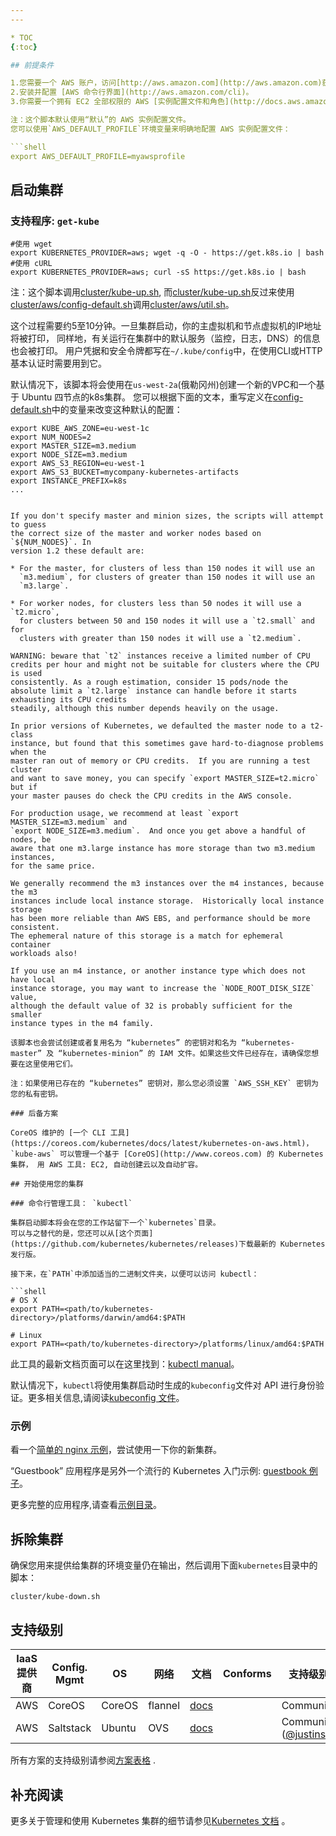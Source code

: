 ```yaml
---
---

* TOC
{:toc}

## 前提条件

1.您需要一个 AWS 账户，访问[http://aws.amazon.com](http://aws.amazon.com)获得。
2.安装并配置 [AWS 命令行界面](http://aws.amazon.com/cli)。
3.你需要一个拥有 EC2 全部权限的 AWS [实例配置文件和角色](http://docs.aws.amazon.com/IAM/latest/UserGuide/instance-profiles.html)。

注：这个脚本默认使用“默认”的 AWS 实例配置文件。
您可以使用`AWS_DEFAULT_PROFILE`环境变量来明确地配置 AWS 实例配置文件：

```shell
export AWS_DEFAULT_PROFILE=myawsprofile
```

## 启动集群

### 支持程序: `get-kube`

```shell
#使用 wget
export KUBERNETES_PROVIDER=aws; wget -q -O - https://get.k8s.io | bash
#使用 cURL
export KUBERNETES_PROVIDER=aws; curl -sS https://get.k8s.io | bash
```

注：这个脚本调用[cluster/kube-up.sh](http://releases.k8s.io/{{page.githubbranch}}/cluster/kube-up.sh), 而[cluster/kube-up.sh](http://releases.k8s.io/{{page.githubbranch}}/cluster/kube-up.sh)反过来使用[cluster/aws/config-default.sh](http://releases.k8s.io/{{page.githubbranch}}/cluster/aws/config-default.sh)调用[cluster/aws/util.sh](http://releases.k8s.io/{{page.githubbranch}}/cluster/aws/util.sh)。

这个过程需要约5至10分钟。一旦集群启动，你的主虚拟机和节点虚拟机的IP地址将被打印，
同样地，有关运行在集群中的默认服务（监控，日志，DNS）的信息也会被打印。
用户凭据和安全令牌都写在`~/.kube/config`中，在使用CLI或HTTP基本认证时需要用到它。

默认情况下，该脚本将会使用在`us-west-2a`(俄勒冈州)创建一个新的VPC和一个基于 Ubuntu 四节点的k8s集群。
您可以根据下面的文本，重写定义在[config-default.sh](http://releases.k8s.io/{{page.githubbranch}}/cluster/aws/config-default.sh)中的变量来改变这种默认的配置：

```shell
export KUBE_AWS_ZONE=eu-west-1c
export NUM_NODES=2
export MASTER_SIZE=m3.medium
export NODE_SIZE=m3.medium
export AWS_S3_REGION=eu-west-1
export AWS_S3_BUCKET=mycompany-kubernetes-artifacts
export INSTANCE_PREFIX=k8s
...
```

```

If you don't specify master and minion sizes, the scripts will attempt to guess
the correct size of the master and worker nodes based on `${NUM_NODES}`. In
version 1.2 these default are:

* For the master, for clusters of less than 150 nodes it will use an
  `m3.medium`, for clusters of greater than 150 nodes it will use an
  `m3.large`.

* For worker nodes, for clusters less than 50 nodes it will use a `t2.micro`,
  for clusters between 50 and 150 nodes it will use a `t2.small` and for
  clusters with greater than 150 nodes it will use a `t2.medium`.

WARNING: beware that `t2` instances receive a limited number of CPU credits per hour and might not be suitable for clusters where the CPU is used
consistently. As a rough estimation, consider 15 pods/node the absolute limit a `t2.large` instance can handle before it starts exhausting its CPU credits
steadily, although this number depends heavily on the usage.

In prior versions of Kubernetes, we defaulted the master node to a t2-class
instance, but found that this sometimes gave hard-to-diagnose problems when the
master ran out of memory or CPU credits.  If you are running a test cluster
and want to save money, you can specify `export MASTER_SIZE=t2.micro` but if
your master pauses do check the CPU credits in the AWS console.

For production usage, we recommend at least `export MASTER_SIZE=m3.medium` and
`export NODE_SIZE=m3.medium`.  And once you get above a handful of nodes, be
aware that one m3.large instance has more storage than two m3.medium instances,
for the same price.

We generally recommend the m3 instances over the m4 instances, because the m3
instances include local instance storage.  Historically local instance storage
has been more reliable than AWS EBS, and performance should be more consistent.
The ephemeral nature of this storage is a match for ephemeral container
workloads also!

If you use an m4 instance, or another instance type which does not have local
instance storage, you may want to increase the `NODE_ROOT_DISK_SIZE` value,
although the default value of 32 is probably sufficient for the smaller
instance types in the m4 family.

该脚本也会尝试创建或者复用名为 “kubernetes” 的密钥对和名为 “kubernetes-master” 及 “kubernetes-minion” 的 IAM 文件。如果这些文件已经存在，请确保您想要在这里使用它们。

注：如果使用已存在的 “kubernetes” 密钥对，那么您必须设置 `AWS_SSH_KEY` 密钥为您的私有密钥。

### 后备方案

CoreOS 维护的 [一个 CLI 工具](https://coreos.com/kubernetes/docs/latest/kubernetes-on-aws.html)， `kube-aws` 可以管理一个基于 [CoreOS](http://www.coreos.com) 的 Kubernetes 集群， 用 AWS 工具: EC2, 自动创建云以及自动扩容。

## 开始使用您的集群

### 命令行管理工具： `kubectl`

集群启动脚本将会在您的工作站留下一个`kubernetes`目录。
可以与之替代的是，您还可以从[这个页面](https://github.com/kubernetes/kubernetes/releases)下载最新的 Kubernetes 发行版。

接下来，在`PATH`中添加适当的二进制文件夹，以便可以访问 kubectl：

```shell
# OS X
export PATH=<path/to/kubernetes-directory>/platforms/darwin/amd64:$PATH

# Linux
export PATH=<path/to/kubernetes-directory>/platforms/linux/amd64:$PATH
```

此工具的最新文档页面可以在这里找到：[kubectl manual](/docs/user-guide/kubectl/kubectl)。

默认情况下，`kubectl`将使用集群启动时生成的`kubeconfig`文件对 API 进行身份验证。更多相关信息,请阅读[kubeconfig 文件](/docs/user-guide/kubeconfig-file)。

### 示例

看一个[简单的 nginx 示例](/docs/user-guide/simple-nginx)，尝试使用一下你的新集群。

“Guestbook” 应用程序是另外一个流行的 Kubernetes 入门示例: [guestbook 例子](https://github.com/kubernetes/kubernetes/tree/{{page.githubbranch}}/examples/guestbook/)。

更多完整的应用程序,请查看[示例目录](https://github.com/kubernetes/kubernetes/tree/{{page.githubbranch}}/examples/)。

## 拆除集群

确保您用来提供给集群的环境变量仍在输出，然后调用下面`kubernetes`目录中的脚本：

```shell
cluster/kube-down.sh
```

## 支持级别


IaaS 提供商       | Config. Mgmt | OS     | 网络  | 文档                                              | Conforms | 支持级别
-------------------- | ------------ | ------ | ----------  | ---------------------------------------------     | ---------| ----------------------------
AWS                  | CoreOS       | CoreOS | flannel     | [docs](/docs/getting-started-guides/aws)                                 |          | Community
AWS                  | Saltstack    | Ubuntu | OVS         | [docs](/docs/getting-started-guides/aws)                                    |          | Community ([@justinsb](https://github.com/justinsb))

所有方案的支持级别请参阅[方案表格](/docs/getting-started-guides/#table-of-solutions) .

## 补充阅读

更多关于管理和使用 Kubernetes 集群的细节请参见[Kubernetes 文档](/docs/) 。

